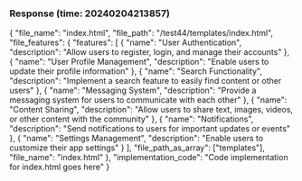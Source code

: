 ### Response (time: 20240204213857)

{
  "file_name": "index.html",
  "file_path": "/test44/templates/index.html",
  "file_features": {
    "features": [
      {
        "name": "User Authentication",
        "description": "Allow users to register, login, and manage their accounts"
      },
      {
        "name": "User Profile Management",
        "description": "Enable users to update their profile information"
      },
      {
        "name": "Search Functionality",
        "description": "Implement a search feature to easily find content or other users"
      },
      {
        "name": "Messaging System",
        "description": "Provide a messaging system for users to communicate with each other"
      },
      {
        "name": "Content Sharing",
        "description": "Allow users to share text, images, videos, or other content with the community"
      },
      {
        "name": "Notifications",
        "description": "Send notifications to users for important updates or events"
      },
      {
        "name": "Settings Management",
        "description": "Enable users to customize their app settings"
      }
    ],
    "file_path_as_array": ["templates"],
    "file_name": "index.html"
  },
  "implementation_code": "Code implementation for index.html goes here"
}